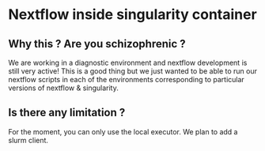 # Nextflow inside singularity container

## Why this ? Are you schizophrenic ?
We are working in a diagnostic environment and nextflow development is still very active! This is a good thing but we just wanted to be able to run our nextflow scripts in each of the environments corresponding to particular versions of nextflow & singularity.

## Is there any limitation ?
For the moment, you can only use the local executor. We plan to add a slurm client.
